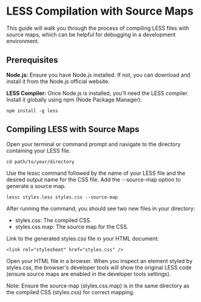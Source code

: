 # LESS Compilation with Source Maps

This guide will walk you through the process of compiling LESS files with source maps, which can be helpful for debugging in a development environment.

## Prerequisites

**Node.js:** Ensure you have Node.js installed. If not, you can download and install it from the Node.js official website.

**LESS Compiler:** Once Node.js is installed, you'll need the LESS compiler. Install it globally using npm (Node Package Manager):

 ```
npm install -g less
 ```
## Compiling LESS with Source Maps

Open your terminal or command prompt and navigate to the directory containing your LESS file.

 ```
cd path/to/your/directory
 ```

Use the lessc command followed by the name of your LESS file and the desired output name for the CSS file. Add the --source-map option to generate a source map.

 ```
lessc styles.less styles.css --source-map
 ```

After running the command, you should see two new files in your directory:

- styles.css: The compiled CSS.
- styles.css.map: The source map for the CSS.

Link to the generated styles.css file in your HTML document:

 ```
<link rel="stylesheet" href="styles.css" />
 ```

Open your HTML file in a browser. When you inspect an element styled by styles.css, the browser's developer tools will show the original LESS code (ensure source maps are enabled in the developer tools settings).

Note:
Ensure the source map (styles.css.map) is in the same directory as the compiled CSS (styles.css) for correct mapping.
